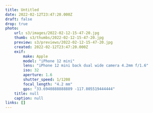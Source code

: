 ```yaml
---
title: Untitled
date: 2022-02-12T23:47:20.000Z
draft: false
drop: true
photo:
    url: s3/images/2022-02-12-15-47-20.jpg
    thumb: s3/thumbs/2022-02-12-15-47-20.jpg
    preview: s3/previews/2022-02-12-15-47-20.jpg
    created: 2022-02-12T23:47:20.000Z
    exif:
        make: Apple
        model: "iPhone 12 mini"
        lens: "iPhone 12 mini back dual wide camera 4.2mm f/1.6"
        iso: 32
        aperture: 1.6
        shutter_speed: 1/1208
        focal_length: "4.2 mm"
        gps: "33.6940888888889 -117.805519444444"
    title: null
    caption: null
links: []
---
```

